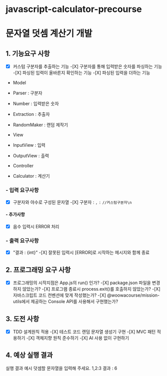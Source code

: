 # javascript-calculator-precourse

# 문자열 덧셈 계산기 개발

## 1. 기능요구 사항

-[X] 커스텀 구분자를 추출하는 기능 -[X] 구분자를 통해 입력받은 숫자를 파싱하는 기능 -[X] 파싱된 입력이 올바른지 확인하는 기능 -[X] 파싱된 입력을 더하는 기능

- Model
- Parser : 구분자
- Number : 입력받은 숫자
- Extraction : 추출자
- RandomMaker : 랜덤 제작기

- View
- InputView : 입력
- OutputView : 출력

- Controller
- Calculator : 계산기

### - 입력 요구사항

-[X] 구분자와 야수로 구성된 문자열 -[X] 구분자 : `,` `:` `//커스텀구분자\n`

#### - 추가사항

-[X] 음수 입력시 ERROR 처리

### - 출력 요구사항

-[X] "결과 : {int}" -[X] 잘못된 입력시 [ERROR]로 시작하는 메시지와 함께 종료

## 2. 프로그래밍 요구 사항

-[X] 프로그래밍의 시작지점은 App.js의 run() 인가? -[X] package.json 파일을 변경하지 않았는가? -[X] 프로그램 종료시 process.exit()를 호출하지 않았는가? -[X] 자바스크립트 코드 컨벤션에 맞게 작성했는가? -[X] @woowacourse/mission-utils에서 제공하는 Console API를 사용해서 구현했는가?

## 3. 도전 사항

-[X] TDD 설계원칙 적용 -[X] 테스트 코드 랜덤 문자열 생성기 구현 -[X] MVC 패턴 적용하기 -[X] 객체지향 원칙 준수하기 -[X] AI 사용 없이 구현하기

## 4. 예상 실행 결과

실행 결과 예시
덧셈할 문자열을 입력해 주세요.
1,2:3
결과 : 6
